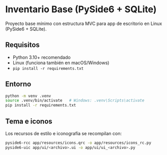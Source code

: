 # Inventario Base (PySide6 + SQLite)

Proyecto base mínimo con estructura MVC para app de escritorio en Linux (PySide6 + SQLite).

## Requisitos
- Python 3.10+ recomendado
- Linux (funciona también en macOS/Windows)
- `pip install -r requirements.txt`

## Entorno
```bash
python -m venv .venv
source .venv/bin/activate   # Windows: .venv\Scripts\activate
pip install -r requirements.txt
```

## Tema e iconos
Los recursos de estilo e iconografía se recompilan con:
```bash
pyside6-rcc app/resources/icons.qrc -o app/resources/icons_rc.py
pyside6-uic app/ui/<archivo>.ui -o app/ui/ui_<archivo>.py
```
